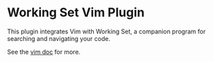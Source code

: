 # Working Set Vim Plugin

This plugin integrates Vim with Working Set, a companion program for searching
and navigating your code.

See the [vim doc](doc/working-set.txt) for more.
